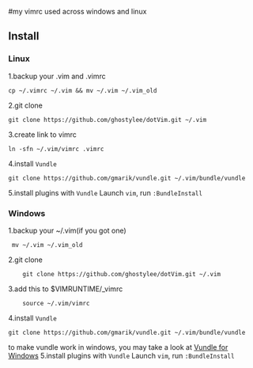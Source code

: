 #my vimrc used across windows and linux
## Install
### Linux
1.backup your .vim and .vimrc
```
cp ~/.vimrc ~/.vim && mv ~/.vim ~/.vim_old
```
2.git clone
```
git clone https://github.com/ghostylee/dotVim.git ~/.vim
```
3.create link to vimrc
```
ln -sfn ~/.vim/vimrc .vimrc
```
4.install `Vundle`
```
git clone https://github.com/gmarik/vundle.git ~/.vim/bundle/vundle
```
5.install plugins with `Vundle`
Launch `vim`, run `:BundleInstall`
### Windows
1.backup your ~/.vim(if you got one)
```
 mv ~/.vim ~/.vim_old
```
2.git clone
```
    git clone https://github.com/ghostylee/dotVim.git ~/.vim
```
3.add this to $VIMRUNTIME/_vimrc
```
    source ~/.vim/vimrc
```
4.install `Vundle`
```
git clone https://github.com/gmarik/vundle.git ~/.vim/bundle/vundle
```
to make vundle work in windows, you may take a look at [Vundle for Windows](https://github.com/gmarik/vundle/wiki/Vundle-for-Windows) 
5.install plugins with `Vundle`
Launch `vim`, run `:BundleInstall`
